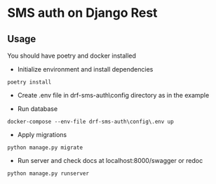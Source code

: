 # SMS auth on Django Rest

## Usage

You should have poetry and docker installed

- Initialize environment and install dependencies

```
poetry install
```

- Create .env file in drf-sms-auth\config directory as in the example

- Run database

```
docker-compose --env-file drf-sms-auth\config\.env up
```

- Apply migrations

```
python manage.py migrate
```

- Run server and check docs at localhost:8000/swagger or redoc

```
python manage.py runserver
```
